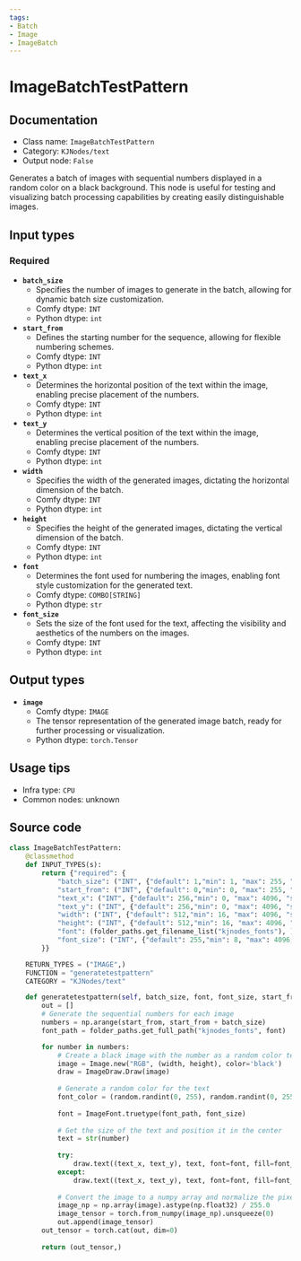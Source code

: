 ```yaml
---
tags:
- Batch
- Image
- ImageBatch
---
```


# ImageBatchTestPattern
## Documentation
- Class name: `ImageBatchTestPattern`
- Category: `KJNodes/text`
- Output node: `False`

Generates a batch of images with sequential numbers displayed in a random color on a black background. This node is useful for testing and visualizing batch processing capabilities by creating easily distinguishable images.
## Input types
### Required
- **`batch_size`**
    - Specifies the number of images to generate in the batch, allowing for dynamic batch size customization.
    - Comfy dtype: `INT`
    - Python dtype: `int`
- **`start_from`**
    - Defines the starting number for the sequence, allowing for flexible numbering schemes.
    - Comfy dtype: `INT`
    - Python dtype: `int`
- **`text_x`**
    - Determines the horizontal position of the text within the image, enabling precise placement of the numbers.
    - Comfy dtype: `INT`
    - Python dtype: `int`
- **`text_y`**
    - Determines the vertical position of the text within the image, enabling precise placement of the numbers.
    - Comfy dtype: `INT`
    - Python dtype: `int`
- **`width`**
    - Specifies the width of the generated images, dictating the horizontal dimension of the batch.
    - Comfy dtype: `INT`
    - Python dtype: `int`
- **`height`**
    - Specifies the height of the generated images, dictating the vertical dimension of the batch.
    - Comfy dtype: `INT`
    - Python dtype: `int`
- **`font`**
    - Determines the font used for numbering the images, enabling font style customization for the generated text.
    - Comfy dtype: `COMBO[STRING]`
    - Python dtype: `str`
- **`font_size`**
    - Sets the size of the font used for the text, affecting the visibility and aesthetics of the numbers on the images.
    - Comfy dtype: `INT`
    - Python dtype: `int`
## Output types
- **`image`**
    - Comfy dtype: `IMAGE`
    - The tensor representation of the generated image batch, ready for further processing or visualization.
    - Python dtype: `torch.Tensor`
## Usage tips
- Infra type: `CPU`
- Common nodes: unknown


## Source code
```python
class ImageBatchTestPattern:
    @classmethod
    def INPUT_TYPES(s):
        return {"required": {
            "batch_size": ("INT", {"default": 1,"min": 1, "max": 255, "step": 1}),
            "start_from": ("INT", {"default": 0,"min": 0, "max": 255, "step": 1}),
            "text_x": ("INT", {"default": 256,"min": 0, "max": 4096, "step": 1}),
            "text_y": ("INT", {"default": 256,"min": 0, "max": 4096, "step": 1}),
            "width": ("INT", {"default": 512,"min": 16, "max": 4096, "step": 1}),
            "height": ("INT", {"default": 512,"min": 16, "max": 4096, "step": 1}),
            "font": (folder_paths.get_filename_list("kjnodes_fonts"), ),
            "font_size": ("INT", {"default": 255,"min": 8, "max": 4096, "step": 1}),
        }}

    RETURN_TYPES = ("IMAGE",)
    FUNCTION = "generatetestpattern"
    CATEGORY = "KJNodes/text"

    def generatetestpattern(self, batch_size, font, font_size, start_from, width, height, text_x, text_y):
        out = []
        # Generate the sequential numbers for each image
        numbers = np.arange(start_from, start_from + batch_size)
        font_path = folder_paths.get_full_path("kjnodes_fonts", font)

        for number in numbers:
            # Create a black image with the number as a random color text
            image = Image.new("RGB", (width, height), color='black')
            draw = ImageDraw.Draw(image)
            
            # Generate a random color for the text
            font_color = (random.randint(0, 255), random.randint(0, 255), random.randint(0, 255))
            
            font = ImageFont.truetype(font_path, font_size)
            
            # Get the size of the text and position it in the center
            text = str(number)
           
            try:
                draw.text((text_x, text_y), text, font=font, fill=font_color, features=['-liga'])
            except:
                draw.text((text_x, text_y), text, font=font, fill=font_color,)
            
            # Convert the image to a numpy array and normalize the pixel values
            image_np = np.array(image).astype(np.float32) / 255.0
            image_tensor = torch.from_numpy(image_np).unsqueeze(0)
            out.append(image_tensor)
        out_tensor = torch.cat(out, dim=0)
  
        return (out_tensor,)

```
